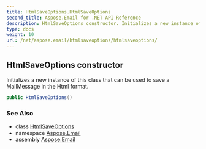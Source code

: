 ```yaml
---
title: HtmlSaveOptions.HtmlSaveOptions
second_title: Aspose.Email for .NET API Reference
description: HtmlSaveOptions constructor. Initializes a new instance of this class that can be used to save a MailMessage in the Html format
type: docs
weight: 10
url: /net/aspose.email/htmlsaveoptions/htmlsaveoptions/
---
```

## HtmlSaveOptions constructor

Initializes a new instance of this class that can be used to save a MailMessage in the Html format.

```csharp
public HtmlSaveOptions()
```

### See Also

* class [HtmlSaveOptions](../)
* namespace [Aspose.Email](../../htmlsaveoptions/)
* assembly [Aspose.Email](../../../)


